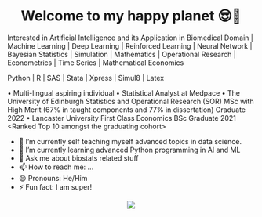 

<h1 align="center">
  <b>Welcome to my happy planet 😎🤩</b>
</h1>

Interested in Artificial Intelligence and its Application in Biomedical Domain | Machine Learning | Deep Learning | Reinforced Learning | Neural Network | Bayesian Statistics | Simulation |  Mathematics | Operational Research | Econometrics | Time Series | Mathematical Economics

Python | R | SAS | Stata | Xpress | Simul8 | Latex

• Multi-lingual aspiring individual 
• Statistical Analyst at Medpace
• The University of Edinburgh Statistics and Operational Research (SOR) MSc with High Merit (67% in taught components and 77% in dissertation) Graduate 2022
• Lancaster University First Class Economics BSc Graduate 2021 <Ranked Top 10 amongst the graduating cohort>

- 🔭 I’m currently self teaching myself advanced topics in data science. 
- 🌱 I’m currently learning advanced Python programming in AI and ML
- 💬 Ask me about biostats related stuff 
- 📫 How to reach me: ...
- 😄 Pronouns: He/Him
- ⚡ Fun fact: I am super!

<p align="center">
  <a href="https://skillicons.dev">
    <img src="https://skillicons.dev/icons?i=git,kubernetes,docker,c,vim" />
  </a>
</p>
